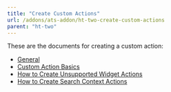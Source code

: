 ```yaml
---
title: "Create Custom Actions"
url: /addons/ats-addon/ht-two-create-custom-actions
parent: "ht-two"
---
```


These are the documents for creating a custom action:

* [General](ht-two-custom-action-general)
* [Custom Action Basics](ht-two-custom-action-basics)
* [How to Create Unsupported Widget Actions](ht-two-create-unsupported-widget-actions)
* [How to Create Search Context Actions](ht-two-create-search-context-actions)
